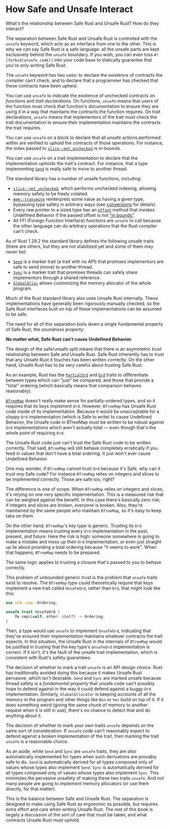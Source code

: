 # How Safe and Unsafe Interact

What's the relationship between Safe Rust and Unsafe Rust? How do they
interact?

The separation between Safe Rust and Unsafe Rust is controlled with the
`unsafe` keyword, which acts as an interface from one to the other. This is
why we can say Safe Rust is a safe language: all the unsafe parts are kept
exclusively behind the `unsafe` boundary. If you wish, you can even toss
`#![forbid(unsafe_code)]` into your code base to statically guarantee that
you're only writing Safe Rust.

The `unsafe` keyword has two uses: to declare the existence of contracts the
compiler can't check, and to declare that a programmer has checked that these
contracts have been upheld.

You can use `unsafe` to indicate the existence of unchecked contracts on
_functions_ and _trait declarations_. On functions, `unsafe` means that
users of the function must check that function's documentation to ensure
they are using it in a way that maintains the contracts the function
requires. On trait declarations, `unsafe` means that implementors of the
trait must check the trait documentation to ensure their implementation
maintains the contracts the trait requires.

You can use `unsafe` on a block to declare that all unsafe actions performed
within are verified to uphold the contracts of those operations. For instance,
the index passed to [`slice::get_unchecked`][get_unchecked] is in-bounds.

You can use `unsafe` on a trait implementation to declare that the implementation
upholds the trait's contract. For instance, that a type implementing [`Send`] is
really safe to move to another thread.

The standard library has a number of unsafe functions, including:

* [`slice::get_unchecked`][get_unchecked], which performs unchecked indexing,
  allowing memory safety to be freely violated.
* [`mem::transmute`][transmute] reinterprets some value as having a given type,
  bypassing type safety in arbitrary ways (see [conversions] for details).
* Every raw pointer to a sized type has an [`offset`][ptr_offset] method that
  invokes Undefined Behavior if the passed offset is not ["in bounds"][ptr_offset].
* All FFI (Foreign Function Interface) functions are `unsafe` to call because the
  other language can do arbitrary operations that the Rust compiler can't check.

As of Rust 1.29.2 the standard library defines the following unsafe traits
(there are others, but they are not stabilized yet and some of them may never
be):

* [`Send`] is a marker trait (a trait with no API) that promises implementors
  are safe to send (move) to another thread.
* [`Sync`] is a marker trait that promises threads can safely share implementors
  through a shared reference.
* [`GlobalAlloc`] allows customizing the memory allocator of the whole program.

Much of the Rust standard library also uses Unsafe Rust internally. These
implementations have generally been rigorously manually checked, so the Safe Rust
interfaces built on top of these implementations can be assumed to be safe.

The need for all of this separation boils down a single fundamental property
of Safe Rust, the *soundness property*:

**No matter what, Safe Rust can't cause Undefined Behavior.**

The design of the safe/unsafe split means that there is an asymmetric trust
relationship between Safe and Unsafe Rust. Safe Rust inherently has to
trust that any Unsafe Rust it touches has been written correctly.
On the other hand, Unsafe Rust has to be very careful about trusting Safe Rust.

As an example, Rust has the [`PartialOrd`] and [`Ord`] traits to differentiate
between types which can "just" be compared, and those that provide a "total"
ordering (which basically means that comparison behaves reasonably).

[`BTreeMap`] doesn't really make sense for partially-ordered types, and so it
requires that its keys implement `Ord`. However, `BTreeMap` has Unsafe Rust code
inside of its implementation. Because it would be unacceptable for a sloppy `Ord`
implementation (which is Safe to write) to cause Undefined Behavior, the Unsafe
code in BTreeMap must be written to be robust against `Ord` implementations which
aren't actually total — even though that's the whole point of requiring `Ord`.

The Unsafe Rust code just can't trust the Safe Rust code to be written correctly.
That said, `BTreeMap` will still behave completely erratically if you feed in
values that don't have a total ordering. It just won't ever cause Undefined
Behavior.

One may wonder, if `BTreeMap` cannot trust `Ord` because it's Safe, why can it
trust *any* Safe code? For instance `BTreeMap` relies on integers and slices to
be implemented correctly. Those are safe too, right?

The difference is one of scope. When `BTreeMap` relies on integers and slices,
it's relying on one very specific implementation. This is a measured risk that
can be weighed against the benefit. In this case there's basically zero risk;
if integers and slices are broken, *everyone* is broken. Also, they're maintained
by the same people who maintain `BTreeMap`, so it's easy to keep tabs on them.

On the other hand, `BTreeMap`'s key type is generic. Trusting its `Ord` implementation
means trusting every `Ord` implementation in the past, present, and future.
Here the risk is high: someone somewhere is going to make a mistake and mess up
their `Ord` implementation, or even just straight up lie about providing a total
ordering because "it seems to work". When that happens, `BTreeMap` needs to be
prepared.

The same logic applies to trusting a closure that's passed to you to behave
correctly.

This problem of unbounded generic trust is the problem that `unsafe` traits
exist to resolve. The `BTreeMap` type could theoretically require that keys
implement a new trait called `UnsafeOrd`, rather than `Ord`, that might look
like this:

```rust
use std::cmp::Ordering;

unsafe trait UnsafeOrd {
    fn cmp(&self, other: &Self) -> Ordering;
}
```

Then, a type would use `unsafe` to implement `UnsafeOrd`, indicating that
they've ensured their implementation maintains whatever contracts the
trait expects. In this situation, the Unsafe Rust in the internals of
`BTreeMap` would be justified in trusting that the key type's `UnsafeOrd`
implementation is correct. If it isn't, it's the fault of the unsafe trait
implementation, which is consistent with Rust's safety guarantees.

The decision of whether to mark a trait `unsafe` is an API design choice.
Rust has traditionally avoided doing this because it makes Unsafe
Rust pervasive, which isn't desirable. `Send` and `Sync` are marked unsafe
because thread safety is a *fundamental property* that unsafe code can't
possibly hope to defend against in the way it could defend against a buggy
`Ord` implementation. Similarly, `GlobalAllocator` is keeping accounts of all
the memory in the program and other things like `Box` or `Vec` build on top of
it. If it does something weird (giving the same chunk of memory to another
request when it is still in use), there's no chance to detect that and do
anything about it.

The decision of whether to mark your own traits `unsafe` depends on the same
sort of consideration. If `unsafe` code can't reasonably expect to defend
against a broken implementation of the trait, then marking the trait `unsafe` is
a reasonable choice.

As an aside, while `Send` and `Sync` are `unsafe` traits, they are *also*
automatically implemented for types when such derivations are provably safe
to do. `Send` is automatically derived for all types composed only of values
whose types also implement `Send`. `Sync` is automatically derived for all
types composed only of values whose types also implement `Sync`. This minimizes
the pervasive unsafety of making these two traits `unsafe`. And not many people
are going to *implement* memory allocators (or use them directly, for that
matter).

This is the balance between Safe and Unsafe Rust. The separation is designed to
make using Safe Rust as ergonomic as possible, but requires extra effort and
care when writing Unsafe Rust. The rest of this book is largely a discussion
of the sort of care that must be taken, and what contracts Unsafe Rust must uphold.

[`Send`]: ../std/marker/trait.Send.html
[`Sync`]: ../std/marker/trait.Sync.html
[`GlobalAlloc`]: ../std/alloc/trait.GlobalAlloc.html
[conversions]: conversions.html
[ptr_offset]: ../std/primitive.pointer.html#method.offset
[get_unchecked]: ../std/primitive.slice.html#method.get_unchecked
[transmute]: ../std/mem/fn.transmute.html
[`PartialOrd`]: ../std/cmp/trait.PartialOrd.html
[`Ord`]: ../std/cmp/trait.Ord.html
[`BTreeMap`]: ../std/collections/struct.BTreeMap.html
